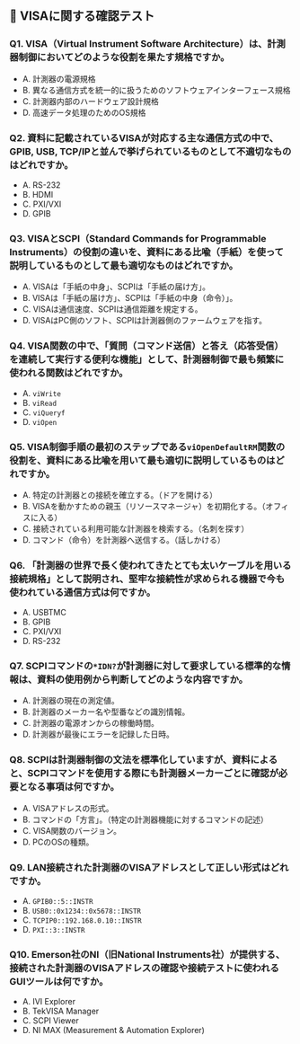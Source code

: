 ## 📝 VISAに関する確認テスト

### Q1. VISA（Virtual Instrument Software Architecture）は、計測器制御においてどのような役割を果たす規格ですか。
* A. 計測器の電源規格
* B. 異なる通信方式を統一的に扱うためのソフトウェアインターフェース規格
* C. 計測器内部のハードウェア設計規格
* D. 高速データ処理のためのOS規格

### Q2. 資料に記載されているVISAが対応する主な通信方式の中で、GPIB, USB, TCP/IPと並んで挙げられているものとして**不適切**なものはどれですか。
* A. RS-232
* B. HDMI
* C. PXI/VXI
* D. GPIB

### Q3. VISAとSCPI（Standard Commands for Programmable Instruments）の役割の違いを、資料にある比喩（手紙）を使って説明しているものとして最も適切なものはどれですか。
* A. VISAは「手紙の中身」、SCPIは「手紙の届け方」。
* B. VISAは「手紙の届け方」、SCPIは「手紙の中身（命令）」。
* C. VISAは通信速度、SCPIは通信距離を規定する。
* D. VISAはPC側のソフト、SCPIは計測器側のファームウェアを指す。

### Q4. VISA関数の中で、「質問（コマンド送信）と答え（応答受信）を連続して実行する便利な機能」として、計測器制御で最も頻繁に使われる関数はどれですか。
* A. `viWrite`
* B. `viRead`
* C. `viQueryf`
* D. `viOpen`

### Q5. VISA制御手順の最初のステップである`viOpenDefaultRM`関数の役割を、資料にある比喩を用いて最も適切に説明しているものはどれですか。
* A. 特定の計測器との接続を確立する。（ドアを開ける）
* B. VISAを動かすための親玉（リソースマネージャ）を初期化する。（オフィスに入る）
* C. 接続されている利用可能な計測器を検索する。（名刺を探す）
* D. コマンド（命令）を計測器へ送信する。（話しかける）

### Q6. 「計測器の世界で長く使われてきたとても太いケーブルを用いる接続規格」として説明され、堅牢な接続性が求められる機器で今も使われている通信方式は何ですか。
* A. USBTMC
* B. GPIB
* C. PXI/VXI
* D. RS-232

### Q7. SCPIコマンドの$\texttt{*IDN?}$が計測器に対して要求している標準的な情報は、資料の使用例から判断してどのような内容ですか。
* A. 計測器の現在の測定値。
* B. 計測器のメーカー名や型番などの識別情報。
* C. 計測器の電源オンからの稼働時間。
* D. 計測器が最後にエラーを記録した日時。

### Q8. SCPIは計測器制御の文法を標準化していますが、資料によると、SCPIコマンドを使用する際にも**計測器メーカーごとに確認が必要**となる事項は何ですか。
* A. VISAアドレスの形式。
* B. コマンドの「方言」。（特定の計測器機能に対するコマンドの記述）
* C. VISA関数のバージョン。
* D. PCのOSの種類。

### Q9. LAN接続された計測器のVISAアドレスとして正しい形式はどれですか。
* A. `GPIB0::5::INSTR`
* B. `USB0::0x1234::0x5678::INSTR`
* C. `TCPIP0::192.168.0.10::INSTR`
* D. `PXI::3::INSTR`

### Q10. Emerson社のNI（旧National Instruments社）が提供する、接続された計測器の**VISAアドレスの確認**や**接続テスト**に使われるGUIツールは何ですか。
* A. IVI Explorer
* B. TekVISA Manager
* C. SCPI Viewer
* D. NI MAX (Measurement & Automation Explorer)
